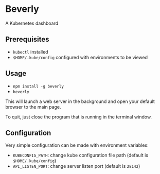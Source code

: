 # Beverly

A Kubernetes dashboard

## Prerequisites

- `kubectl` installed
- `$HOME/.kube/config` configured with environments to be viewed

## Usage

- `npm install -g beverly`
- `beverly`

This will launch a web server in the background and open your default browser to the main page.

To quit, just close the program that is running in the terminal window.

## Configuration

Very simple configuration can be made with environment variables:

- `KUBECONFIG_PATH`: change kube configuration file path (default is `$HOME/.kube/config`)
- `API_LISTEN_PORT`: change server listen port (default is `28142`)

